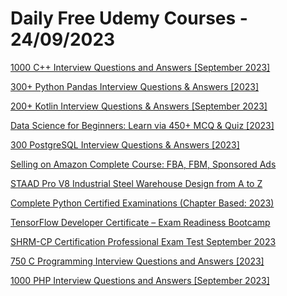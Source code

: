 # Daily Free Udemy Courses - 24/09/2023

[1000 C++ Interview Questions and Answers [September 2023]](https://www.udemy.com/course/cpp-interview-questions/?couponCode=MCQ-MASTER-FREE)
[300+ Python Pandas Interview Questions & Answers [2023]](https://www.udemy.com/course/python-pandas-interview-questions/?couponCode=MCQ-MASTER-FREE)
[200+ Kotlin Interview Questions & Answers [September 2023]](https://www.udemy.com/course/kotlin-interview-questions/?couponCode=MCQ-MASTER-FREE)
[Data Science for Beginners: Learn via 450+ MCQ & Quiz [2023]](https://www.udemy.com/course/data-science-beginners/?couponCode=MCQ-MASTER-FREE)
[300 PostgreSQL Interview Questions & Answers [2023]](https://www.udemy.com/course/postgresql-interview-questions/?couponCode=MCQ-MASTER-FREE)
[Selling on Amazon Complete Course: FBA, FBM, Sponsored Ads](https://www.udemy.com/course/selling-on-amazon-complete-course-fba-fbm-sponsored-ads/?couponCode=CAF5386F01AAED18DBF7)
[STAAD Pro V8 Industrial Steel Warehouse Design from A to Z](https://www.udemy.com/course/staad-pro-v8-industrial-steel-warehouse-design-from-a-to-z/?couponCode=4CF4A482D5B79E53E598)
[Complete Python Certified Examinations (Chapter Based: 2023)](https://www.udemy.com/course/python-certification-exam-preperation-chapter-wise-2023/?couponCode=PLEASE-SHARE-IT)
[TensorFlow Developer Certificate – Exam Readiness Bootcamp](https://www.udemy.com/course/tensorflow-developer-certificate-exam-readiness-bootcamp/?couponCode=FREEDROP2)
[SHRM-CP Certification Professional Exam Test September 2023](https://www.udemy.com/course/shrm-cp-certification-exam-test/?couponCode=MCQ-MASTER-FREE)
[750 C Programming Interview Questions and Answers [2023]](https://www.udemy.com/course/c-interview-questions-answers/?couponCode=MCQ-MASTER-FREE)
[1000 PHP Interview Questions and Answers [September 2023]](https://www.udemy.com/course/php-interview-questions-quiz/?couponCode=MCQ-MASTER-FREE)
